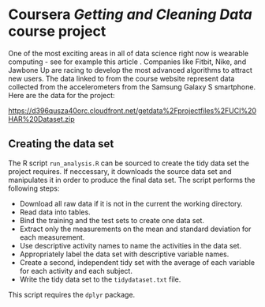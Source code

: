 # Coursera *Getting and Cleaning Data* course project

One of the most exciting areas in all of data science right now is wearable computing - see for example this article . Companies like Fitbit, Nike, and Jawbone Up are racing to develop the most advanced algorithms to attract new users. The data linked to from the course website represent data collected from the accelerometers from the Samsung Galaxy S smartphone. Here are the data for the project:

https://d396qusza40orc.cloudfront.net/getdata%2Fprojectfiles%2FUCI%20HAR%20Dataset.zip

## Creating the data set <a name="creating-data-set"></a>

The R script `run_analysis.R` can be sourced to create the tidy data set the project requires. If neccessary, it downloads the source data set and manipulates it in order  to produce the final data set. The script performs the following steps:

- Download all raw data if it is not in the current  the working directory.
- Read data into tables.
- Bind the training and the test sets to create one data set.
- Extract only the measurements on the mean and standard deviation for each measurement.
- Use descriptive activity names to name the activities in the data set.
- Appropriately label the data set with descriptive variable names.
- Create a second, independent tidy set with the average of each variable for each activity and each subject.
- Write the tidy data set to the `tidydataset.txt` file.

This script requires the `dplyr` package.
